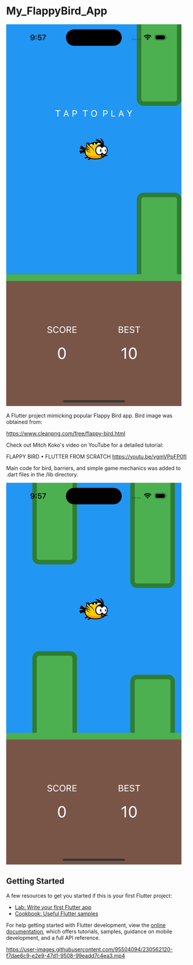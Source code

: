 # My_FlappyBird_App

![alt text](https://github.com/warlock4980/My_FlappyBird_App/blob/main/MP4_Video/AppStart.png?raw=true)


A Flutter project mimicking popular Flappy Bird app. Bird image was 
obtained from: 

https://www.cleanpng.com/free/flappy-bird.html

Check out Mitch Koko's video on YouTube for a detailed tutorial:

FLAPPY BIRD • FLUTTER FROM SCRATCH
https://youtu.be/vgmVPpFP0fI

Main code for bird, barriers, and simple game mechanics was added to .dart files in the /lib directory. 

![alt text](https://github.com/warlock4980/My_FlappyBird_App/blob/main/MP4_Video/AppGameplay.png?raw=true)

## Getting Started

A few resources to get you started if this is your first Flutter project:

- [Lab: Write your first Flutter app](https://docs.flutter.dev/get-started/codelab)
- [Cookbook: Useful Flutter samples](https://docs.flutter.dev/cookbook)

For help getting started with Flutter development, view the
[online documentation](https://docs.flutter.dev/), which offers tutorials,
samples, guidance on mobile development, and a full API reference.


https://user-images.githubusercontent.com/95504094/230562120-f7dae6c9-e2e9-47d1-9508-99eadd7c4ea3.mp4



